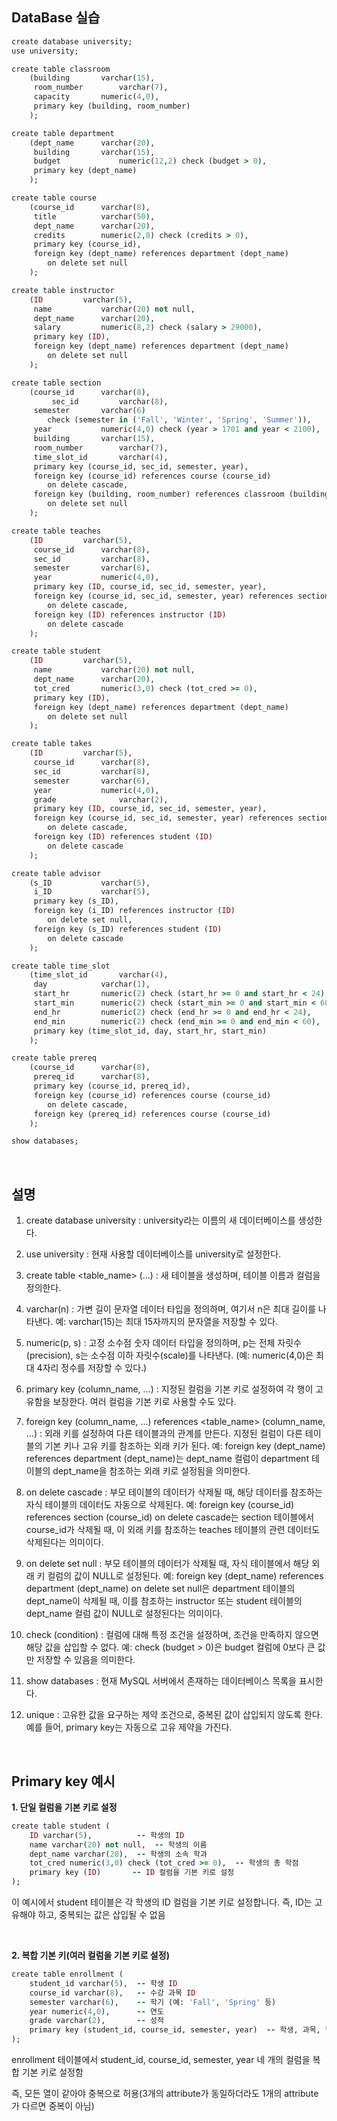## DataBase 실습 

```ruby
create database university;
use university;

create table classroom
	(building		varchar(15),
	 room_number		varchar(7),
	 capacity		numeric(4,0),	
	 primary key (building, room_number)
	);

create table department
	(dept_name		varchar(20), 
	 building		varchar(15), 
	 budget		        numeric(12,2) check (budget > 0),
	 primary key (dept_name)
	);

create table course
	(course_id		varchar(8), 
	 title			varchar(50), 
	 dept_name		varchar(20),
	 credits		numeric(2,0) check (credits > 0),
	 primary key (course_id),
	 foreign key (dept_name) references department (dept_name)
		on delete set null
	);

create table instructor
	(ID			varchar(5), 
	 name			varchar(20) not null, 
	 dept_name		varchar(20), 
	 salary			numeric(8,2) check (salary > 29000),
	 primary key (ID),
	 foreign key (dept_name) references department (dept_name)
		on delete set null
	);

create table section
	(course_id		varchar(8), 
         sec_id			varchar(8),
	 semester		varchar(6)
		check (semester in ('Fall', 'Winter', 'Spring', 'Summer')), 
	 year			numeric(4,0) check (year > 1701 and year < 2100), 
	 building		varchar(15),
	 room_number		varchar(7),
	 time_slot_id		varchar(4),
	 primary key (course_id, sec_id, semester, year),
	 foreign key (course_id) references course (course_id)
		on delete cascade,
	 foreign key (building, room_number) references classroom (building, room_number)
		on delete set null
	);

create table teaches
	(ID			varchar(5), 
	 course_id		varchar(8),
	 sec_id			varchar(8), 
	 semester		varchar(6),
	 year			numeric(4,0),
	 primary key (ID, course_id, sec_id, semester, year),
	 foreign key (course_id, sec_id, semester, year) references section (course_id, sec_id, semester, year)
		on delete cascade,
	 foreign key (ID) references instructor (ID)
		on delete cascade
	);

create table student
	(ID			varchar(5), 
	 name			varchar(20) not null, 
	 dept_name		varchar(20), 
	 tot_cred		numeric(3,0) check (tot_cred >= 0),
	 primary key (ID),
	 foreign key (dept_name) references department (dept_name)
		on delete set null
	);

create table takes
	(ID			varchar(5), 
	 course_id		varchar(8),
	 sec_id			varchar(8), 
	 semester		varchar(6),
	 year			numeric(4,0),
	 grade		        varchar(2),
	 primary key (ID, course_id, sec_id, semester, year),
	 foreign key (course_id, sec_id, semester, year) references section (course_id, sec_id, semester, year)
		on delete cascade,
	 foreign key (ID) references student (ID)
		on delete cascade
	);

create table advisor
	(s_ID			varchar(5),
	 i_ID			varchar(5),
	 primary key (s_ID),
	 foreign key (i_ID) references instructor (ID)
		on delete set null,
	 foreign key (s_ID) references student (ID)
		on delete cascade
	);

create table time_slot
	(time_slot_id		varchar(4),
	 day			varchar(1),
	 start_hr		numeric(2) check (start_hr >= 0 and start_hr < 24),
	 start_min		numeric(2) check (start_min >= 0 and start_min < 60),
	 end_hr			numeric(2) check (end_hr >= 0 and end_hr < 24),
	 end_min		numeric(2) check (end_min >= 0 and end_min < 60),
	 primary key (time_slot_id, day, start_hr, start_min)
	);

create table prereq
	(course_id		varchar(8), 
	 prereq_id		varchar(8),
	 primary key (course_id, prereq_id),
	 foreign key (course_id) references course (course_id)
		on delete cascade,
	 foreign key (prereq_id) references course (course_id)
	);

show databases; 
```

<br/>

## 설명 

1. create database university : university라는 이름의 새 데이터베이스를 생성한다.

2. use university : 현재 사용할 데이터베이스를 university로 설정한다.

3. create table <table_name> (...) : 새 테이블을 생성하며, 테이블 이름과 컬럼을 정의한다.

4. varchar(n) : 가변 길이 문자열 데이터 타입을 정의하며, 여기서 n은 최대 길이를 나타낸다. 예: varchar(15)는 최대 15자까지의 문자열을 저장할 수 있다.

5. numeric(p, s) : 고정 소수점 숫자 데이터 타입을 정의하며, p는 전체 자릿수(precision), s는 소수점 이하 자릿수(scale)를 나타낸다. (예: numeric(4,0)은 최대 4자리 정수를 저장할 수 있다.)

6. primary key (column_name, ...) : 지정된 컬럼을 기본 키로 설정하여 각 행이 고유함을 보장한다. 여러 컬럼을 기본 키로 사용할 수도 있다.

7. foreign key (column_name, ...) references <table_name> (column_name, ...) : 외래 키를 설정하여 다른 테이블과의 관계를 만든다. 지정된 컬럼이 다른 테이블의 기본 키나 고유 키를 참조하는 외래 키가 된다. 예: foreign key (dept_name) references department (dept_name)는 dept_name 컬럼이 department 테이블의 dept_name을 참조하는 외래 키로 설정됨을 의미한다.

8. on delete cascade : 부모 테이블의 데이터가 삭제될 때, 해당 데이터를 참조하는 자식 테이블의 데이터도 자동으로 삭제된다. 예: foreign key (course_id) references section (course_id) on delete cascade는 section 테이블에서 course_id가 삭제될 때, 이 외래 키를 참조하는 teaches 테이블의 관련 데이터도 삭제된다는 의미이다.

9. on delete set null : 부모 테이블의 데이터가 삭제될 때, 자식 테이블에서 해당 외래 키 컬럼의 값이 NULL로 설정된다. 예: foreign key (dept_name) references department (dept_name) on delete set null은 department 테이블의 dept_name이 삭제될 때, 이를 참조하는 instructor 또는 student 테이블의 dept_name 컬럼 값이 NULL로 설정된다는 의미이다.

10. check (condition) : 컬럼에 대해 특정 조건을 설정하며, 조건을 만족하지 않으면 해당 값을 삽입할 수 없다. 예: check (budget > 0)은 budget 컬럼에 0보다 큰 값만 저장할 수 있음을 의미한다.

11. show databases : 현재 MySQL 서버에서 존재하는 데이터베이스 목록을 표시한다.

12. unique : 고유한 값을 요구하는 제약 조건으로, 중복된 값이 삽입되지 않도록 한다. 예를 들어, primary key는 자동으로 고유 제약을 가진다.

<br/>

## Primary key 예시 

**1. 단일 컬럼을 기본 키로 설정**

```ruby
create table student (
    ID varchar(5),          -- 학생의 ID
    name varchar(20) not null,  -- 학생의 이름
    dept_name varchar(20),  -- 학생의 소속 학과
    tot_cred numeric(3,0) check (tot_cred >= 0),  -- 학생의 총 학점
    primary key (ID)       -- ID 컬럼을 기본 키로 설정
);
```

이 예시에서 student 테이블은 각 학생의 ID 컬럼을 기본 키로 설정합니다. 즉, ID는 고유해야 하고, 중복되는 값은 삽입될 수 없음

<br/>

**2. 복합 기본 키(여러 컬럼을 기본 키로 설정)**

```ruby
create table enrollment (
    student_id varchar(5),  -- 학생 ID
    course_id varchar(8),   -- 수강 과목 ID
    semester varchar(6),    -- 학기 (예: 'Fall', 'Spring' 등)
    year numeric(4,0),      -- 연도
    grade varchar(2),       -- 성적
    primary key (student_id, course_id, semester, year)  -- 학생, 과목, 학기, 연도를 복합 기본 키로 설정
);
```
enrollment 테이블에서 student_id, course_id, semester, year 네 개의 컬럼을 복합 기본 키로 설정함

즉, 모든 열이 같아야 중복으로 허용(3개의 attribute가 동일하더라도 1개의 attribute가 다르면 중복이 아님)






























